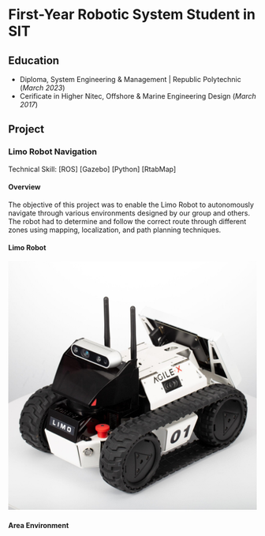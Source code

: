 # First-Year Robotic System Student in SIT


## Education
- Diploma, System Engineering & Management | Republic Polytechnic (_March 2023_)
- Cerificate in Higher Nitec, Offshore & Marine Engineering Design (_March 2017_)

## Project
### Limo Robot Navigation
Technical Skill: [ROS] [Gazebo] [Python] [RtabMap] 
#### Overview
The objective of this project was to enable the Limo Robot to autonomously navigate through various environments designed by our group and others. The robot had to determine and follow the correct route through different zones using mapping, localization, and path planning techniques.
#### Limo Robot
![Limo Robot](image/Limo.jpg)

#### Area Environment
